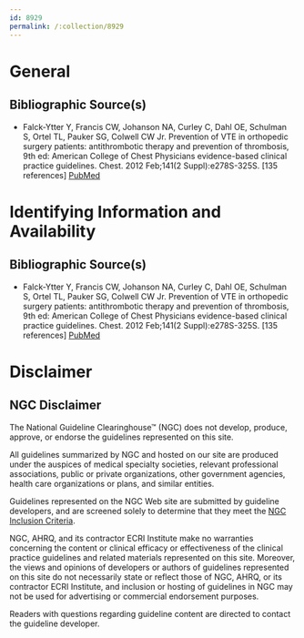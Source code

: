 ```yaml
---
id: 8929
permalink: /:collection/8929
---
```


# General

## Bibliographic Source(s)

- Falck-Ytter Y, Francis CW, Johanson NA, Curley C, Dahl OE, Schulman S, Ortel TL, Pauker SG, Colwell CW Jr. Prevention of VTE in orthopedic surgery patients: antithrombotic therapy and prevention of thrombosis, 9th ed: American College of Chest Physicians evidence-based clinical practice guidelines. Chest. 2012 Feb;141(2 Suppl):e278S-325S. [135 references] [ PubMed ](http://www.ncbi.nlm.nih.gov/entrez/query.fcgi?cmd=Retrieve&db=pubmed&dopt=Abstract&list_uids=22315265)

# Identifying Information and Availability

## Bibliographic Source(s)

- Falck-Ytter Y, Francis CW, Johanson NA, Curley C, Dahl OE, Schulman S, Ortel TL, Pauker SG, Colwell CW Jr. Prevention of VTE in orthopedic surgery patients: antithrombotic therapy and prevention of thrombosis, 9th ed: American College of Chest Physicians evidence-based clinical practice guidelines. Chest. 2012 Feb;141(2 Suppl):e278S-325S. [135 references] [ PubMed ](http://www.ncbi.nlm.nih.gov/entrez/query.fcgi?cmd=Retrieve&db=pubmed&dopt=Abstract&list_uids=22315265)

# Disclaimer

## NGC Disclaimer

The National Guideline Clearinghouse™ (NGC) does not develop, produce, approve, or endorse the guidelines represented on this site.

All guidelines summarized by NGC and hosted on our site are produced under the auspices of medical specialty societies, relevant professional associations, public or private organizations, other government agencies, health care organizations or plans, and similar entities.

Guidelines represented on the NGC Web site are submitted by guideline developers, and are screened solely to determine that they meet the [NGC Inclusion Criteria](/help-and-about/summaries/inclusion-criteria).

NGC, AHRQ, and its contractor ECRI Institute make no warranties concerning the content or clinical efficacy or effectiveness of the clinical practice guidelines and related materials represented on this site. Moreover, the views and opinions of developers or authors of guidelines represented on this site do not necessarily state or reflect those of NGC, AHRQ, or its contractor ECRI Institute, and inclusion or hosting of guidelines in NGC may not be used for advertising or commercial endorsement purposes.

Readers with questions regarding guideline content are directed to contact the guideline developer.

